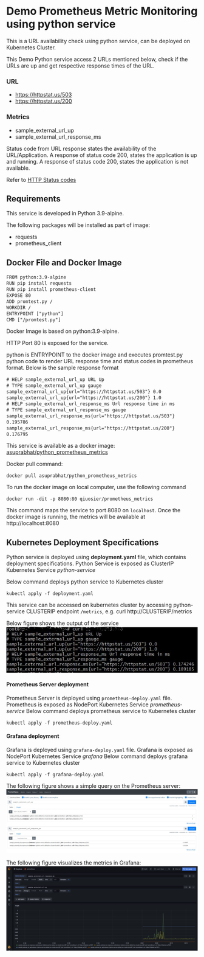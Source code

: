 # Demo Prometheus Metric Monitoring using python service 

This is a URL availability check using python service, can be deployed on Kubernetes Cluster.

This Demo Python service access 2 URLs mentioned below, check if the URLs are up and get respective response times of the URL.

### URL 
* https://httpstat.us/503
* https://httpstat.us/200
### Metrics
* sample_external_url_up
* sample_external_url_response_ms 

Status code from URL response states the availability of the URL/Application. A response of status code 200, states the application is up and running. A response of status code 200, states the application is not available.

Refer to  [HTTP Status codes](https://httpstat.us/)    

## Requirements
This service is developed in Python 3.9-alpine. 

The following packages will be installed as part of image:
* requests
* prometheus_client


## Docker File  and Docker Image
```
FROM python:3.9-alpine
RUN pip install requests
RUN pip install prometheus-client
EXPOSE 80
ADD promtest.py /
WORKDIR /
ENTRYPOINT ["python"]
CMD ["/promtest.py"]
```
Docker Image is based on python:3.9-alpine. 

HTTP Port 80 is exposed for the service. 

python is ENTRYPOINT to the docker image and executes promtest.py python code to render URL response time and status codes in prometheus format. 
Below is the sample response format 
```
# HELP sample_external_url_up URL Up
# TYPE sample_external_url_up gauge
sample_external_url_up{url="https://httpstat.us/503"} 0.0
sample_external_url_up{url="https://httpstat.us/200"} 1.0
# HELP sample_external_url_response_ms Url response time in ms
# TYPE sample_external_url_response_ms gauge
sample_external_url_response_ms{url="https://httpstat.us/503"} 0.195786
sample_external_url_response_ms{url="https://httpstat.us/200"} 0.176795
``` 
This service is available as a docker image: [asuprabhat/python_prometheus_metrics](https://hub.docker.com/r/asuprabhat/python_prometheus_metrics)

Docker pull command:
```
docker pull asuprabhat/python_prometheus_metrics
```

To run the docker image on local computer, use the following command
```
docker run -dit -p 8080:80 qiuosier/prometheus_metrics
```
This command maps the service to port 8080 on `localhost`. Once the docker image is running, the metrics will be available at http://localhost:8080

## Kubernetes Deployment Specifications
Python service is deployed using **deployment.yaml** file, which contains deployment specifications. Python Service is exposed as ClusterIP Kubernetes Service *python-service*
 
Below command deploys python service to Kubernetes cluster 
```
kubectl apply -f deployment.yaml
```

This service can be accessed on kubernetes cluster by accessing python-service CLUSTERIP endpoint `/metrics`, e.g. curl http://CLUSTERIP/metrics

Below figure shows the output of the service 
![Prometheus Metric Output](Screenshots/prometheus_metric_output.JPG)

#### Prometheus Server deployment 

Prometheus Server is deployed using `prometheus-deploy.yaml` file. Prometheus is exposed as NodePort Kubernetes Service *prometheus-service*
Below command deploys prometheus service to Kubernetes cluster 
```
kubectl apply -f prometheus-deploy.yaml
```

#### Grafana deployment 

Grafana is deployed using `grafana-deploy.yaml` file. Grafana is exposed as NodePort Kubernetes Service *grafana*
Below command deploys grafana service to Kubernetes cluster 
```
kubectl apply -f grafana-deploy.yaml
```

The following figure shows a simple query on the Prometheus server:
![Prometheus Server Query](Screenshots/sample_external_url_metrics_prometheus.JPG )

The following figure visualizes the metrics in Grafana:
![Grafana Dashboard](Screenshots/sample_external_url_grafana.JPG)
